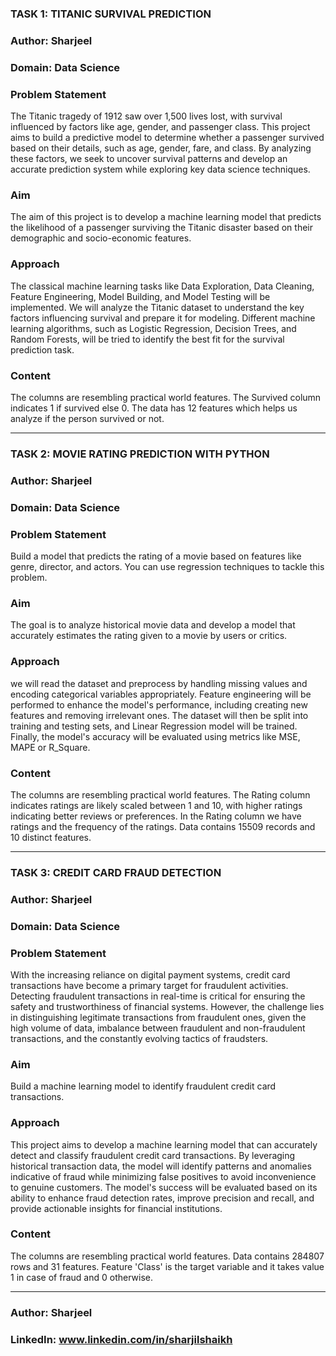### TASK 1: TITANIC SURVIVAL PREDICTION
### Author: Sharjeel
### Domain: Data Science


### Problem Statement

The Titanic tragedy of 1912 saw over 1,500 lives lost, with survival influenced by factors like age, gender, and passenger class. This project aims to build a predictive model to determine whether a passenger survived based on their details, such as age, gender, fare, and class. By analyzing these factors, we seek to uncover survival patterns and develop an accurate prediction system while exploring key data science techniques.

### Aim

The aim of this project is to develop a machine learning model that predicts the likelihood of a passenger surviving the Titanic disaster based on their demographic and socio-economic features.

### Approach

The classical machine learning tasks like Data Exploration, Data Cleaning, Feature Engineering, Model Building, and Model Testing will be implemented. We will analyze the Titanic dataset to understand the key factors influencing survival and prepare it for modeling. Different machine learning algorithms, such as Logistic Regression, Decision Trees, and Random Forests, will be tried to identify the best fit for the survival prediction task.

### Content

The columns are resembling practical world features. The Survived column indicates 1 if survived else 0. The data has 12 features which helps us analyze if the person survived or not.


---------------------------------------------------------------------------

### TASK 2: MOVIE RATING PREDICTION WITH PYTHON
### Author: Sharjeel
### Domain: Data Science


### Problem Statement

Build a model that predicts the rating of a movie based on features like genre, director, and actors. You can use regression techniques to tackle this problem.

### Aim

The goal is to analyze historical movie data and develop a model that accurately estimates the rating given to a movie by users or critics.

### Approach

we will read the dataset and preprocess by handling missing values and encoding categorical variables appropriately. Feature engineering will be performed to enhance the model's performance, including creating new features and removing irrelevant ones. The dataset will then be split into training and testing sets, and Linear Regression model will be trained. Finally, the model's accuracy will be evaluated using metrics like MSE, MAPE or R_Square.

### Content

The columns are resembling practical world features. The Rating column indicates ratings are likely scaled between 1 and 10, with higher ratings indicating better reviews or preferences. In the Rating column we have ratings and the frequency of the ratings. Data contains 15509 records and 10 distinct features.

------------------------------------------------------------------------------

### TASK 3: CREDIT CARD FRAUD DETECTION
### Author: Sharjeel
### Domain: Data Science

### Problem Statement

With the increasing reliance on digital payment systems, credit card transactions have become a primary target for fraudulent activities. Detecting fraudulent transactions in real-time is critical for ensuring the safety and trustworthiness of financial systems. However, the challenge lies in distinguishing legitimate transactions from fraudulent ones, given the high volume of data, imbalance between fraudulent and non-fraudulent transactions, and the constantly evolving tactics of fraudsters.

### Aim

Build a machine learning model to identify fraudulent credit card transactions.

### Approach

This project aims to develop a machine learning model that can accurately detect and classify fraudulent credit card transactions. By leveraging historical transaction data, the model will identify patterns and anomalies indicative of fraud while minimizing false positives to avoid inconvenience to genuine customers. The model's success will be evaluated based on its ability to enhance fraud detection rates, improve precision and recall, and provide actionable insights for financial institutions.

### Content
The columns are resembling practical world features. Data contains 284807 rows and 31 features. Feature 'Class' is the target variable and it takes value 1 in case of fraud and 0 otherwise.

---------------------------------------------------------------------------------

### Author: Sharjeel
### LinkedIn: www.linkedin.com/in/sharjilshaikh
